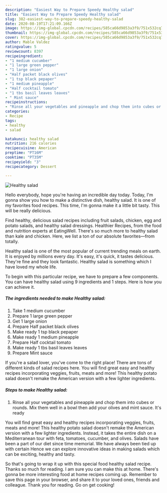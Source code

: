 ```yaml
---
description: "Easiest Way to Prepare Speedy Healthy salad"
title: "Easiest Way to Prepare Speedy Healthy salad"
slug: 382-easiest-way-to-prepare-speedy-healthy-salad
date: 2020-08-19T17:21:09.166Z
image: https://img-global.cpcdn.com/recipes/585ca66d9853a3f9/751x532cq70/healthy-salad-recipe-main-photo.jpg
thumbnail: https://img-global.cpcdn.com/recipes/585ca66d9853a3f9/751x532cq70/healthy-salad-recipe-main-photo.jpg
cover: https://img-global.cpcdn.com/recipes/585ca66d9853a3f9/751x532cq70/healthy-salad-recipe-main-photo.jpg
author: Mable Valdez
ratingvalue: 5
reviewcount: 8397
recipeingredient:
- "1 medium cucumber"
- "1 large green pepper"
- "1 large onion"
- "Half packet black olives"
- "1 tsp black pepaper"
- "1 medium pineapple"
- "Half cocktail tomato"
- "1 tbs basil leaves leaves"
- " Mint sauce"
recipeinstructions:
- "Rinse all your vegetables and pineapple and chop them into cubes or rounds. Mix them well in a bowl then add your olives and mint sauce. It&#39;s ready"
categories:
- Recipe
tags:
- healthy
- salad

katakunci: healthy salad 
nutrition: 216 calories
recipecuisine: American
preptime: "PT16M"
cooktime: "PT35M"
recipeyield: "3"
recipecategory: Dessert

---
```



![Healthy salad](https://img-global.cpcdn.com/recipes/585ca66d9853a3f9/751x532cq70/healthy-salad-recipe-main-photo.jpg)

Hello everybody, hope you're having an incredible day today. Today, I'm gonna show you how to make a distinctive dish, healthy salad. It is one of my favorites food recipes. This time, I'm gonna make it a little bit tasty. This will be really delicious.

Find healthy, delicious salad recipes including fruit salads, chicken, egg and potato salads, and healthy salad dressings. Healthier Recipes, from the food and nutrition experts at EatingWell. There&#39;s so much more to healthy salad than kale and chicken. Here, we list a ton of our absolute favorites—from totally.

Healthy salad is one of the most popular of current trending meals on earth. It is enjoyed by millions every day. It's easy, it's quick, it tastes delicious. They're fine and they look fantastic. Healthy salad is something which I have loved my whole life.


To begin with this particular recipe, we have to prepare a few components. You can have healthy salad using 9 ingredients and 1 steps. Here is how you can achieve it.

<!--inarticleads1-->

##### The ingredients needed to make Healthy salad:

1. Take 1 medium cucumber
1. Prepare 1 large green pepper
1. Get 1 large onion
1. Prepare Half packet black olives
1. Make ready 1 tsp black pepaper
1. Make ready 1 medium pineapple
1. Prepare Half cocktail tomato
1. Make ready 1 tbs basil leaves leaves
1. Prepare  Mint sauce


If you&#39;re a salad lover, you&#39;ve come to the right place! There are tons of different kinds of salad recipes here. You will find great easy and healthy recipes incorporating veggies, fruits, meats and more! This healthy potato salad doesn&#39;t remake the American version with a few lighter ingredients. 

<!--inarticleads2-->

##### Steps to make Healthy salad:

1. Rinse all your vegetables and pineapple and chop them into cubes or rounds. Mix them well in a bowl then add your olives and mint sauce. It&#39;s ready


You will find great easy and healthy recipes incorporating veggies, fruits, meats and more! This healthy potato salad doesn&#39;t remake the American version with a few lighter ingredients. Instead, it takes the entire dish on a Mediterranean tour with feta, tomatoes, cucumber, and olives. Salads have been a part of our diet since time memorial. We have always been tied up with certain Hence we can explore innovative ideas in making salads which can be exciting, healthy and tasty. 

So that's going to wrap it up with this special food healthy salad recipe. Thanks so much for reading. I am sure you can make this at home. There's gonna be more interesting food at home recipes coming up. Remember to save this page in your browser, and share it to your loved ones, friends and colleague. Thank you for reading. Go on get cooking!
